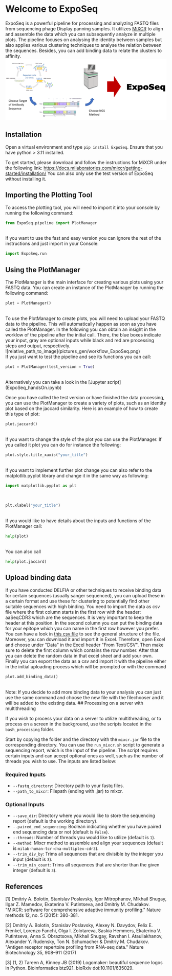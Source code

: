 # Welcome to ExpoSeq

ExpoSeq is a powerful pipeline for processing and analyzing FASTQ files from sequencing phage Display panning samples. It utilizes [MiXCR](https://docs.milaboratories.com/mixcr/getting-started/installation/) to align and assemble the data which you can subsequently analyze in multiple plots. The pipeline focuses on analysing the identity between samples but also applies various clustering techniques to analyse the relation between the sequences. Besides, you can add binding data to relate the clusters to affinity.  ![overview](pictures_gen/expoSeq_overview.png)

## Installation

Open a virtual environment and type ```pip install ExpoSeq```. Ensure that you have python > 3.11 installed.

To get started, please download and follow the instructions for MiXCR under the following link: https://docs.milaboratories.com/mixcr/getting-started/installation/ 
You can also only use the test version of ExpoSeq without installing it.

## Importing the Plotting Tool

To access the plotting tool, you will need to import it into your console by running the following command:
<br>
```python
from ExpoSeq.pipeline import PlotManager
```
<br>
If you want to use the fast and easy version you can ignore the rest of the instructions and just import in your Console:
<br>

```python
import ExpoSeq.run
```

## Using the PlotManager

The PlotManager is the main interface for creating various plots using your FASTQ data. You can create an instance of the PlotManager by running the following command:
<br>

```python
plot = PlotManager()
```
<br>
To use the PlotManager to create plots, you will need to upload your FASTQ data to the pipeline. This will automatically happen as soon as you have called the PlotManager. In the following you can obtain an insight in the worklow of the pipeline after the initial call. There, the blue boxes indicate your input, gray are optional inputs while black and red are processing steps and output, respectively.
<br>
![relative_path_to_image](pictures_gen/workflow_ExpoSeq.png)
<br>
If you just want to test the pipeline and see its functions you can call:
<br>

```python
plot = PlotManager(test_version = True)
```
<br>
Alternatively you can take a look in the [Jupyter script](ExpoSeq_handsOn.ipynb)

Once you have called the test version or have finished the data processing, you can use the PlotManager to create a variety of plots, such as an identity   plot based on the jaccard similarity. Here is an example of how to create this type of plot:
<br>

```python
plot.jaccard()
```
<br>
If you want to change the style of the plot you can use the PlotManager. If you called it plot you can do for instance the following:
<br>

```python
plot.style.title_xaxis("your_title")
``` 
<br>
If you want to implement further plot change you can also refer to the matplotlib.pyplot library and change it in the same way as following:
<br>

```python
import matplotlib.pyplot as plt
```
<br>

```python
plt.xlabel("your_title")
```
<br>
If you would like to have details about the inputs and functions of the PlotManager call:
<br>

```python
help(plot)
``` 
<br>
You can also call
<br>

```python
help(plot.jaccard)
```

## Upload binding data 

If you have conducted DELFIA or other techniques to receive binding data for certain sequences (usually sanger sequenced), you can upload these in a certain format and use these for clustering to potentially find other suitable sequences with high binding.  You need to import the data as csv file where the first column starts in the first row with the header: aaSeqCDR3 which are the sequences. It is very important to keep the header at this position. In the second column you can put the binding data for your epitope which you can name in the first row however you prefer. You can have a look in [this csv file](src/ExpoSeq/test_data/test_files/binding_data.csv) to see the general structure of the file. Moreover, you can download it and import it in Excel. Therefore, open Excel and choose under "Data" in the Excel header "From Text/CSV". Then make sure to delete the first column which contains the row number. After that you can delete the random data in that excel sheet and add your own. Finally you can export the data as a csv and import it with the pipeline either in the initial uploading process which will be prompted or with the command 
<br>

```python
plot.add_binding_data()
```
<br>
Note: If you decide to add more binding data to your analysis you can just use the same command and choose the new file with the filechooser and it will be added to the existing data.
## Processing on a server with multithreading

If you wish to process your data on a server to utilize multithreading, or to process on a screen in the background, use the scripts located in the `bash_processing` folder.

Start by copying the folder and the directory with the `mixcr.jar` file to the corresponding directory. You can use the `run_mixcr.sh` script to generate a sequencing report, which is the input of the pipeline. The script requires certain inputs and can accept optional ones as well, such as the number of threads you wish to use. The inputs are listed below:

### Required Inputs

- `--fastq_directory`: Directory path to your fastq files.
- `--path_to_mixcr`: Filepath (ending with .jar) to mixcr.

### Optional Inputs

- `--save_dir`: Directory where you would like to store the sequencing report (default is the working directory).
- `--paired_end_sequencing`: Boolean indicating whether you have paired end sequencing data or not (default is `False`).
- `--threads`: Number of threads you would like to utilize (default is `1`).
- `--method`: Mixcr method to assemble and align your sequences (default is `milab-human-tcr-dna-multiplex-cdr3`).
- `--trim_div_by`: Trims all sequences that are divisible by the integer you input (default is `3`).
- `--trim_min_count`: Trims all sequences that are shorter than the given integer (default is `3`).



## References
[1] Dmitriy A. Bolotin, Stanislav Poslavsky, Igor Mitrophanov, Mikhail Shugay, Ilgar Z. Mamedov, Ekaterina V. Putintseva, and Dmitriy M. Chudakov. "MiXCR: software for comprehensive adaptive immunity profiling." Nature methods 12, no. 5 (2015): 380-381.


[2] Dmitriy A. Bolotin, Stanislav Poslavsky, Alexey N. Davydov, Felix E. Frenkel, Lorenzo Fanchi, Olga I. Zolotareva, Saskia Hemmers, Ekaterina V. Putintseva, Anna S. Obraztsova, Mikhail Shugay, Ravshan I. Ataullakhanov, Alexander Y. Rudensky, Ton N. Schumacher & Dmitriy M. Chudakov. "Antigen receptor repertoire profiling from RNA-seq data." Nature Biotechnology 35, 908–911 (2017)

[3] (1, 2) Tareen A, Kinney JB (2019) Logomaker: beautiful sequence logos in Python. Bioinformatics btz921. bioRxiv doi:10.1101/635029.





